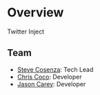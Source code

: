 Overview
==========================================================
Twitter Inject

Team
-----------------------------------------------------------
* [Steve Cosenza](mailto:***REMOVED***): Tech Lead
* [Chris Coco](***REMOVED***): Developer
* [Jason Carey](***REMOVED***): Developer
